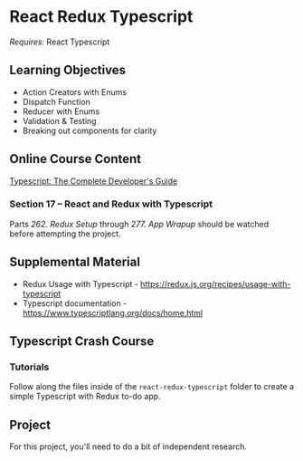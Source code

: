 # React Redux Typescript

*Requires:* React Typescript

## Learning Objectives
* Action Creators with Enums
* Dispatch Function
* Reducer with Enums
* Validation & Testing
* Breaking out components for clarity

## Online Course Content
[Typescript: The Complete Developer's Guide](https://redventures.udemy.com/course/typescript-the-complete-developers-guide/learn)

### Section 17 – React and Redux with Typescript
Parts *262. Redux Setup* through *277. App Wrapup* should be watched before attempting the project.

## Supplemental Material
* Redux Usage with Typescript - https://redux.js.org/recipes/usage-with-typescript
* Typescript documentation - https://www.typescriptlang.org/docs/home.html

## Typescript Crash Course

### Tutorials
Follow along the files inside of the `react-redux-typescript` folder to create a simple Typescript with Redux to-do app.

## Project
For this project, you'll need to do a bit of independent research.